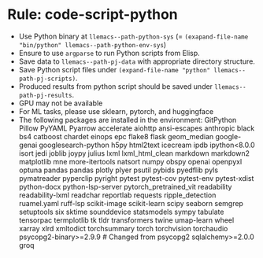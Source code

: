 <!-- ---
!-- Timestamp: 2025-01-09 06:31:59
!-- Author: ywatanabe
!-- File: /home/ywatanabe/proj/llemacs/workspace/resources/prompts/components/03_rules/code-script-python.md
!-- --- -->

# Rule: code-script-python
* Use Python binary at `llemacs--path-python-sys` (= `(exapand-file-name "bin/python" llemacs--path-python-env-sys`)
* Ensure to use `argparse` to run Python scripts from Elisp.
* Save data to `llemacs--path-pj-data` with appropriate directory structure.
* Save Python script files under `(expand-file-name "python" llemacs--path-pj-scripts)`.
* Produced results from python script should be saved under `llemacs--path-pj-results`.
* GPU may not be available
* For ML tasks, please use sklearn, pytorch, and huggingface
* The following packages are installed in the environment:
GitPython
Pillow
PyYAML
Pyarrow
accelerate
aiohttp
ansi-escapes
anthropic
black
bs4
catboost
chardet
einops
epc
flake8
flask
geom_median
google-genai
googlesearch-python
h5py
html2text
icecream
ipdb
ipython<8.0.0
isort
jedi
joblib
joypy
julius
lxml
lxml_html_clean
markdown
markdown2
matplotlib
mne
more-itertools
natsort
numpy
obspy
openai
openpyxl
optuna
pandas
pandas
plotly
plyer
psutil
pybids
pyedflib
pyls
pymatreader
pyperclip
pyright
pytest
pytest-cov
pytest-env
pytest-xdist
python-docx
python-lsp-server
pytorch_pretrained_vit
readability
readability-lxml
readchar
reportlab
requests
ripple_detection
ruamel.yaml
ruff-lsp
scikit-image
scikit-learn
scipy
seaborn
semgrep
setuptools
six
sktime
sounddevice
statsmodels
sympy
tabulate
tensorpac
termplotlib
tk
tldr
transformers
twine
umap-learn
wheel
xarray
xlrd
xmltodict
torchsummary
torch
torchvision
torchaudio
psycopg2-binary>=2.9.9  # Changed from psycopg2
sqlalchemy>=2.0.0
groq
